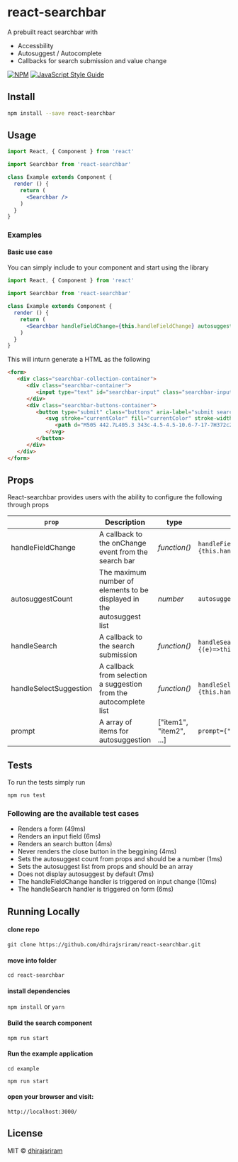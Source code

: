 # react-searchbar

A prebuilt react searchbar with

- Accessbility
- Autosuggest / Autocomplete
- Callbacks for search submission and value change

[![NPM](https://img.shields.io/npm/v/react-searchbar.svg)](https://www.npmjs.com/package/react-searchbar) [![JavaScript Style Guide](https://img.shields.io/badge/code_style-standard-brightgreen.svg)](https://standardjs.com)

## Install

```bash
npm install --save react-searchbar
```

## Usage

```jsx
import React, { Component } from 'react'

import Searchbar from 'react-searchbar'

class Example extends Component {
  render () {
    return (
      <Searchbar />
    )
  }
}
```

### Examples

#### Basic use case

You can simply include <Searchbar> to your component and start using the library

```jsx
import React, { Component } from 'react'

import Searchbar from 'react-searchbar'

class Example extends Component {
  render () {
    return (
      <Searchbar handleFieldChange={this.handleFieldChange} autosuggestCount={15} handleSearch={(e)=>this.handleSearch()} handleSelectSuggestion={this.handleSelectedSuggestion} prompt={names}></Searchbar>
    )
  }
}
```

This will inturn generate a HTML as the following

```html
<form>
   <div class="searchbar-collection-container">
      <div class="searchbar-container">
         <input type="text" id="searchbar-input" class="searchbar-input" name="st" maxlength="90" placeholder="Search" aria-label="Type to search. Navigate below to hear suggestions" autocomplete="off" autocorrect="off" autocapitolize="off" spellcheck="false" value="">
      </div>
      <div class="searchbar-buttons-container">
         <button type="submit" class="buttons" aria-label="submit search" title="Search">
            <svg stroke="currentColor" fill="currentColor" stroke-width="0" viewBox="0 0 512 512" height="1em" width="1em" xmlns="http://www.w3.org/2000/svg">
               <path d="M505 442.7L405.3 343c-4.5-4.5-10.6-7-17-7H372c27.6-35.3 44-79.7 44-128C416 93.1 322.9 0 208 0S0 93.1 0 208s93.1 208 208 208c48.3 0 92.7-16.4 128-44v16.3c0 6.4 2.5 12.5 7 17l99.7 99.7c9.4 9.4 24.6 9.4 33.9 0l28.3-28.3c9.4-9.4 9.4-24.6.1-34zM208 336c-70.7 0-128-57.2-128-128 0-70.7 57.2-128 128-128 70.7 0 128 57.2 128 128 0 70.7-57.2 128-128 128z"></path>
            </svg>
         </button>
      </div>
   </div>
</form>
```

## Props

React-searchbar provides users with the ability to configure the following through props

| `prop`  | Description|  type | Example |
|---------|------------|----------|-------|
|handleFieldChange|A callback to the onChange event from the search bar|*function()*| ```handleFieldChange={this.handleFieldChange}```|
|autosuggestCount|The maximum number of elements to be displayed in the autosuggest list|*number*|``autosuggestCount={15}``|
|handleSearch|A callback to the search submission|*function()*|```handleSearch={(e)=>this.handleSearch()}```|
|handleSelectSuggestion|A callback from selection a suggestion from the autocomplete list|*function()*|```handleSelectSuggestion={this.handleSelectedSuggestion}```|
|prompt|A array of items for autosuggestion|["item1", "item2", ...]|```prompt={"Lary","Paige"}```|

## Tests

To run the tests simply run

```bash
npm run test
```
### Following are the available test cases

- Renders a form (49ms)
- Renders an input field (6ms)
- Renders an search button (4ms)
- Never renders the close button in the beggining (4ms)
- Sets the autosuggest count from props and should be a number (1ms)
- Sets the autosuggest list from props and should be an array
- Does not display autosuggest by default (7ms)
- The handleFieldChange handler is triggered on input change (10ms)
- The handleSearch handler is triggered on form (6ms)

## Running Locally

#### clone repo

`git clone https://github.com/dhirajsriram/react-searchbar.git`

#### move into folder

`cd react-searchbar`

#### install dependencies

`npm install` or `yarn`

#### Build the search component

`npm run start`

#### Run the example application

`cd example`

`npm run start`

#### open your browser and visit:

`http://localhost:3000/`



## License

MIT © [dhirajsriram](https://github.com/dhirajsriram)
